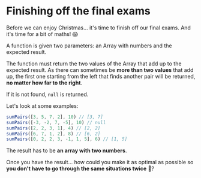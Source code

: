 # Finishing off the final exams

Before we can enjoy Christmas... it's time to finish off our final exams. And it's time for a bit of maths! 😱

A function is given two parameters: an Array with numbers and the expected result.

The function must return the two values of the Array that add up to the expected result. As there can sometimes be **more than two values** that add up, the first one starting from the left that finds another pair will be returned, **no matter how far to the right**.

If it is not found, `null` is returned.

Let's look at some examples:

```JavaScript
sumPairs([3, 5, 7, 2], 10) // [3, 7]
sumPairs([-3, -2, 7, -5], 10) // null
sumPairs([2, 2, 3, 1], 4) // [2, 2]
sumPairs([6, 7, 1, 2], 8) // [6, 2]
sumPairs([0, 2, 2, 3, -1, 1, 5], 6) // [1, 5]
```

The result has to be **an array with two numbers**.

Once you have the result... how could you make it as optimal as possible so **you don't have to go through the same situations twice** 🤔?